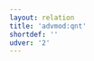 ```yaml
---
layout: relation
title: 'advmod:qnt'
shortdef: ''
udver: '2'
---
```

<!-- Interlanguage links updated Út zář 29 18:41:06 CEST 2020 -->
